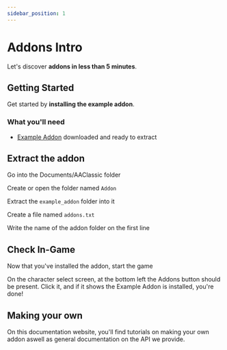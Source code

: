 ```yaml
---
sidebar_position: 1
---
```


# Addons Intro

Let's discover **addons in less than 5 minutes**.

## Getting Started

Get started by **installing the example addon**.

### What you'll need

- [Example Addon](https://cdn.discordapp.com/attachments/1269290792065826886/1270776980370882714/example_addon_v0.2.zip?ex=66b83a8a&is=66b6e90a&hm=8caa2f608a9c97a8197e0f9f2119386b6b05a756249e3adef391bb353fd7fbbc&) downloaded and ready to extract

## Extract the addon

Go into the Documents/AAClassic folder

Create or open the folder named `Addon`

Extract the `example_addon` folder into it

Create a file named `addons.txt`

Write the name of the addon folder on the first line

## Check In-Game

Now that you've installed the addon, start the game

On the character select screen, at the bottom left the Addons button should be present. Click it, and if it shows the Example Addon is installed, you're done!

## Making your own 

On this documentation website, you'll find tutorials on making your own addon aswell as general documentation on the API we provide.